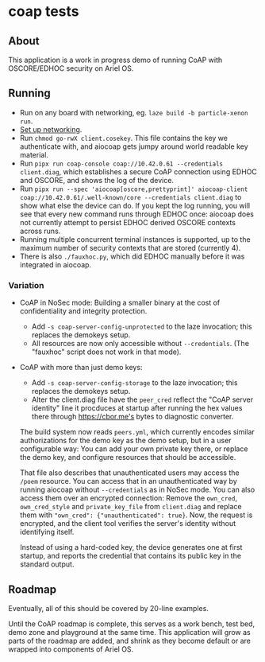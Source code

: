 # coap tests

## About

This application is a work in progress demo of running CoAP with OSCORE/EDHOC security on Ariel OS.

## Running

* Run on any board with networking, eg. `laze build -b particle-xenon run`.
* [Set up networking](../../examples/README.md#networking).
* Run `chmod go-rwX client.cosekey`.
  This file contains the key we authenticate with, and aiocoap gets jumpy around world readable key material.
* Run `pipx run coap-console coap://10.42.0.61 --credentials client.diag`,
  which establishes a secure CoAP connection using EDHOC and OSCORE,
  and shows the log of the device.
* Run `pipx run --spec 'aiocoap[oscore,prettyprint]' aiocoap-client coap://10.42.0.61/.well-known/core --credentials client.diag`
  to show what else the device can do.
  If you kept the log running, you will see that every new command runs through EDHOC once:
  aiocoap does not currently attempt to persist EDHOC derived OSCORE contexts across runs.
* Running multiple concurrent terminal instances is supported,
  up to the maximum number of security contexts that are stored (currently 4).
* There is also `./fauxhoc.py`, which did EDHOC manually before it was integrated in aiocoap.

### Variation

* CoAP in NoSec mode: Building a smaller binary at the cost of confidentiality and integrity protection.
    * Add `-s coap-server-config-unprotected` to the laze invocation; this replaces the demokeys setup.
    * All resources are now only accessible without `--credentials`. (The "fauxhoc" script does not work in that mode).

* CoAP with more than just demo keys:
    * Add `-s coap-server-config-storage` to the laze invocation; this replaces the demokeys setup.
    * Alter the client.diag file have the `peer_cred` reflect the "CoAP server identity" line it procduces at startup
      <!-- FIXME: should be trivial after https://github.com/knurling-rs/defmt/pull/916 -->
      after running the hex values there through https://cbor.me's bytes to diagnostic converter.

    The build system now reads `peers.yml`, which currently encodes similar authorizations for the demo key as the demo setup,
    but in a user configurable way:
    You can add your own private key there, or replace the demo key, and configure resources that should be accessible.

    That file also describes that unauthenticated users may access the `/poem` resource.
    You can access that in an unauthenticated way by running aiocoap without `--credentials` as in NoSec mode.
    You can also access them over an encrypted connection:
    Remove the `own_cred`, `own_cred_style` and `private_key_file` from `client.diag` and replace them with `"own_cred": {"unauthenticated": true}`.
    Now, the request is encrypted, and the client tool verifies the server's identity without identifying itself.

    Instead of using a hard-coded key, the device generates one at first startup,
    and reports the credential that contains its public key in the standard output.

## Roadmap

Eventually, all of this should be covered by 20-line examples.

Until the CoAP roadmap is complete,
this serves as a work bench, test bed, demo zone and playground at the same time.
This application will grow as parts of the roadmap are added,
and shrink as they become default or are wrapped into components of Ariel OS.
